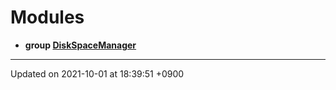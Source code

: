 

# Modules




* **group [DiskSpaceManager](/Modules/DiskSpaceManager)** 



-------------------------------

Updated on 2021-10-01 at 18:39:51 +0900
